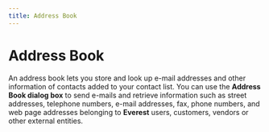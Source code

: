 ```yaml
---
title: Address Book
---
```


# Address Book


An address book lets you store and look up e-mail addresses and other  information of contacts added to your contact list. You can use the **Address Book dialog box** to send e-mails  and retrieve information such as street addresses, telephone numbers,  e-mail addresses, fax, phone numbers, and web page addresses belonging  to **Everest** users, customers, vendors  or other external entities.
